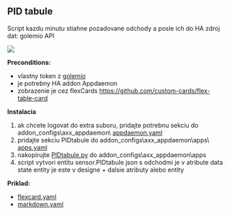 ## PID tabule

Script kazdu minutu stiahne pozadovane odchody a posle ich do HA
zdroj dat: golemio API

![](https://github.com/GiZMoSK1221/hass-addons/blob/main/PIDtabule/priklad.png)

**Preconditions:**
- vlastny token z [golemio](https://api.golemio.cz/api-keys/auth/sign-in)
- je potrebny HA addon Appdaemon
- zobrazenie je cez flexCards https://github.com/custom-cards/flex-table-card

**Instalacia**
1. ak chcete logovat do extra suboru, pridajte potrebnu sekciu do addon_configs\axx_appdaemon\ [appdaemon.yaml](appdaemon.yaml)
2. pridajte sekciu PIDtabule do addon_configs\axx_appdaemon\apps\ [apps.yaml](apps.yaml)
3. nakopirujte [PIDtabule.py](pidtabule.py) do addon_configs\axx_appdaemon\apps
4. script vytvori entitu sensor.PIDtabule
json s odchodmi je v atribute data
state entity je este v designe + dalsie atributy alebo entity

**Priklad:**
- [flexcard.yaml](flexcard.yaml)
- [markdown.yaml](markdown.yaml)
